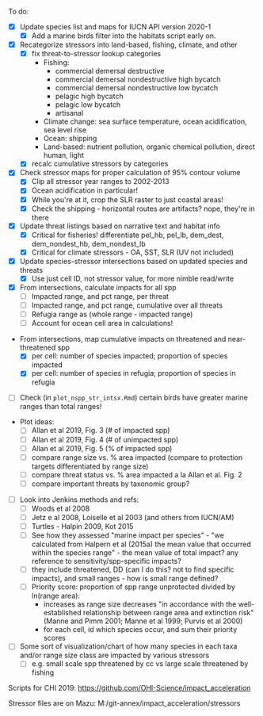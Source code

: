 To do:

* [X] Update species list and maps for IUCN API version 2020-1
    * [X] Add a marine birds filter into the habitats script early on.
* [X] Recategorize stressors into land-based, fishing, climate, and other
    * [X] fix threat-to-stressor lookup categories
        * Fishing: 
            * commercial demersal destructive
            * commercial demersal nondestructive high bycatch
            * commercial demersal nondestructive low bycatch
            * pelagic high bycatch
            * pelagic low bycatch
            * artisanal
        * Climate change: sea surface temperature, ocean acidification, sea level rise
        * Ocean: shipping
        * Land-based: nutrient pollution, organic chemical pollution, direct human, light
    * [X] recalc cumulative stressors by categories
* [X] Check stressor maps for proper calculation of 95% contour volume
    * [X] Clip all stressor year ranges to 2002-2013
    * [X] Ocean acidification in particular!
    * [X] While you're at it, crop the SLR raster to just coastal areas!
    * [X] Check the shipping - horizontal routes are artifacts? nope, they're in there
* [X] Update threat listings based on narrative text and habitat info
    * [X] Critical for fisheries! differentiate pel_hb, pel_lb, dem_dest, dem_nondest_hb, dem_nondest_lb
    * [X] Critical for climate stressors - OA, SST, SLR (UV not included)
* [x] Update species-stressor intersections based on updated species and threats
    * [x] Use just cell ID, not stressor value, for more nimble read/write
* [X] From intersections, calculate impacts for all spp
    * [ ] Impacted range, and pct range, per threat
    * [ ] Impacted range, and pct range, cumulative over all threats
    * [ ] Refugia range as (whole range - impacted range)
    * [ ] Account for ocean cell area in calculations!
* From intersections, map cumulative impacts on threatened and near-threatened spp
    * [X] per cell: number of species impacted; proportion of species impacted
    * [X] per cell: number of species in refugia; proportion of species in refugia
* [ ] Check (in `plot_nspp_str_intsx.Rmd`) certain birds have greater marine ranges than total ranges!
* Plot ideas:
    * [ ] Allan et al 2019, Fig. 3 (# of impacted spp)
    * [ ] Allan et al 2019, Fig. 4 (# of unimpacted spp) 
    * [ ] Allan et al 2019, Fig. 5 (% of impacted spp)
    * [ ] compare range size vs. % area impacted (compare to protection targets differentiated by range size)
    * [ ] compare threat status vs. % area impacted a la Allan et al. Fig. 2
    * [ ] compare important threats by taxonomic group?
* [ ] Look into Jenkins methods and refs:
    * [ ] Woods et al 2008
    * [ ] Jetz e al 2008, Loiselle et al 2003 (and others from IUCN/AM)
    * [ ] Turtles - Halpin 2009, Kot 2015
    * [ ] See how they assessed "marine impact per species" - "we calculated from Halpern et al (2015a) the mean value that occurred within the species range" - the mean value of total impact? any reference to sensitivity/spp-specific impacts?
    * [ ] they include threatened, DD (can I do this? not to find specific impacts), and small ranges - how is small range defined?
    * [ ] Priority score: proportion of spp range unprotected divided by ln(range area):
        * increases as range size decreases "in accordance with the well-established relationship between range area and extinction risk" (Manne and Pimm 2001; Manne et al 1999; Purvis et al 2000)
        * for each cell, id which species occur, and sum their priority scores
* [ ] Some sort of visualization/chart of how many species in each taxa and/or range size class are impacted by various stressors 
    * [ ] e.g. small scale spp threatened by cc vs large scale threatened by fishing

Scripts for CHI 2019: https://github.com/OHI-Science/impact_acceleration

Stressor files are on Mazu: M:/git-annex/impact_acceleration/stressors
